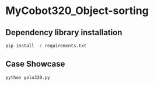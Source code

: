 # MyCobot320_Object-sorting
## Dependency library installation
```bash
pip install -r requirements.txt
```
## Case Showcase
```bash
python yolo320.py
```
